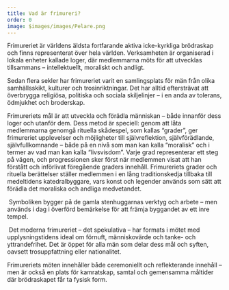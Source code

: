 ```yaml
---
title: Vad är frimureri?
order: 0
image: $images/images/Pelare.png
---
```

Frimureriet är världens äldsta fortfarande aktiva icke-kyrkliga brödraskap och finns representerat över hela världen. Verksamheten är organiserad i lokala enheter kallade loger, där medlemmarna möts för att utvecklas tillsammans – intellektuellt, moraliskt och andligt.

Sedan flera sekler har frimureriet varit en samlingsplats för män från olika samhällsskikt, kulturer och trosinriktningar. Det har alltid eftersträvat att överbrygga religiösa, politiska och sociala skiljelinjer – i en anda av tolerans, ödmjukhet och broderskap.

Frimureriets mål är att utveckla och förädla människan – både innanför dess loger och utanför dem. Dess metod är speciell: genom att låta medlemmarna genomgå rituella skådespel, som kallas “grader”, ger frimureriet upplevelser och möjligheter till självreflektion, självförädlande, självfullkomnande – både på en nivå som man kan kalla “moralisk” och i termer av vad man kan kalla “livsvisdom”. Varje grad representerar ett steg på vägen, och progressionen sker först när medlemmen visat att han förstått och införlivat föregående graders innehåll. Frimureriets grader och rituella berättelser ställer medlemmen i en lång traditionskedja tillbaka till medeltidens katedralbyggare, vars konst och legender används som sätt att förädla det moraliska och andliga medvetandet.

 Symboliken bygger på de gamla stenhuggarnas verktyg och arbete – men används i dag i överförd bemärkelse för att främja byggandet av ett inre tempel.

 Det moderna frimureriet – det spekulativa – har formats i mötet med upplysningstidens ideal om förnuft, människovärde och tanke- och yttrandefrihet. Det är öppet för alla män som delar dess mål och syften, oavsett trosuppfattning eller nationalitet.

Frimureriets möten innehåller både ceremoniellt och reflekterande innehåll – men är också en plats för kamratskap, samtal och gemensamma måltider där brödraskapet får ta fysisk form.